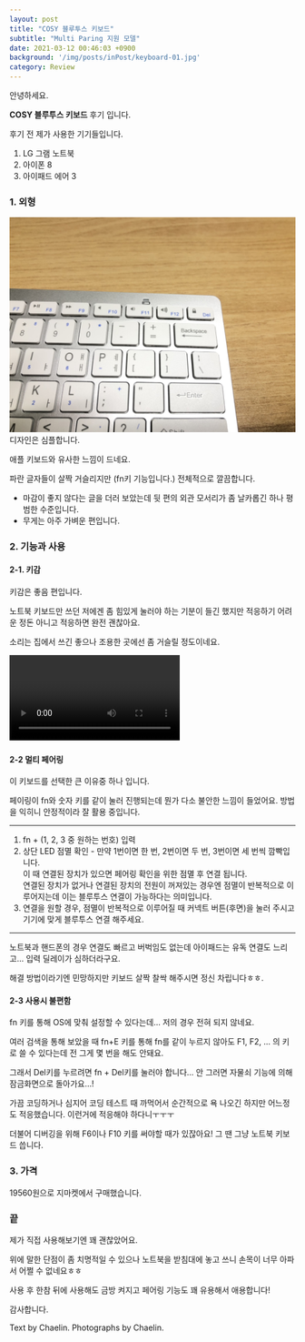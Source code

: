 ```yaml
---
layout: post
title: "COSY 블루투스 키보드"
subtitle: "Multi Paring 지원 모델"
date: 2021-03-12 00:46:03 +0900
background: '/img/posts/inPost/keyboard-01.jpg'
category: Review
---
```

안녕하세요.

**COSY 블루투스 키보드** 후기 입니다.

후기 전 제가 사용한 기기들입니다.

1. LG 그램 노트북
2. 아이폰 8
3. 아이패드 에어 3

### 1. 외형
<img class="img-fluid" src="/img/posts/inPost/keyboard-01.jpg">
디자인은 심플합니다.

애플 키보드와 유사한 느낌이 드네요.

파란 글자들이 살짝 거슬리지만 (fn키 기능입니다.) 전체적으로 깔끔합니다.

* 마감이 좋지 않다는 글을 더러 보았는데 뒷 편의 외관 모서리가 좀 날카롭긴 하나 평범한 수준입니다.
* 무게는 아주 가벼운 편입니다.

### 2. 기능과 사용
#### 2-1. 키감
키감은 좋음 편입니다.

노트북 키보드만 쓰던 저에겐 좀 힘있게 눌러야 하는 기분이 들긴 했지만 적응하기 어려운 정돈 아니고 적응하면 완전 괜찮아요.

소리는 집에서 쓰긴 좋으나 조용한 곳에선 좀 거슬릴 정도이네요.

<video controls>
    <source src="/img/posts/inPost/keyboard-01.mp4" type="video/mp4">
    <source src="/img/posts/inPost/keyboard-01.ogg" type="video/ogg">
    영상이 안 보이신다면 모바일로 확인해 주세요.
</video>

#### 2-2 멀티 페어링
이 키보드를 선택한 큰 이유중 하나 입니다.

페이링이 fn와 숫자 키를 같이 눌러 진행되는데 뭔가 다소 불안한 느낌이 들었어요. 방법을 익히니 안정적이라 잘 활용 중입니다.

*****

1. fn + (1, 2, 3 중 원하는 번호) 입력
2. 상단 LED 점멸 확인 - 만약 1번이면 한 번, 2번이면 두 번, 3번이면 세 번씩 깜빡입니다.   
    이 때 연결된 장치가 있으면 페어링 확인을 위한 점멸 후 연결 됩니다.   
    연결된 장치가 없거나 연결된 장치의 전원이 꺼져있는 경우엔 점멸이 반복적으로 이루어지는데 이는 블루투스 연결이 가능하다는 의미입니다.
3. 연결을 원할 경우, 점멸이 반복적으로 이루어질 때 커넥트 버튼(후면)을 눌러 주시고 기기에 맞게 블루투스 연결 해주세요.

*****

노트북과 핸드폰의 경우 연결도 빠르고 버벅임도 없는데 아이패드는 유독 연결도 느리고... 입력 딜레이가 심하더라구요.

해결 방법이라기엔 민망하지만 키보드 살짝 찰싹 해주시면 정신 차립니다ㅎㅎ.

#### 2-3 사용시 불편함
fn 키를 통해 OS에 맞춰 설정할 수 있다는데... 저의 경우 전혀 되지 않네요.

여러 검색을 통해 보았을 때 fn+E 키를 통해 fn를 같이 누르지 않아도 F1, F2, ... 의 키로 쓸 수 있다는데 전 그게 몇 번을 해도 안돼요.

그래서 Del키를 누르려면 fn + Del키를 눌러야 합니다... 안 그러면 자물쇠 기능에 의해 잠금화면으로 돌아가요...! 

가끔 코딩하거나 심지어 코딩 테스트 때 까먹어서 순간적으로 욕 나오긴 하지만 어느정도 적응했습니다. 이런거에 적응해야 하다니ㅜㅜㅜ

더불어 디버깅을 위해 F6이나 F10 키를 써야할 때가 있잖아요! 그 땐 그냥 노트북 키보드 씁니다.

### 3. 가격
19560원으로 지마켓에서 구매했습니다.

### 끝
제가 직접 사용해보기엔 꽤 괜찮았어요.

위에 말한 단점이 좀 치명적일 수 있으나 노트북을 받침대에 놓고 쓰니 손목이 너무 아파서 어쩔 수 없네요ㅎㅎ

사용 후 한참 뒤에 사용해도 금방 켜지고 페어링 기능도 꽤 유용해서 애용합니다!

감사합니다.

<p class = "placeholder">Text by Chaelin. Photographs by Chaelin.</p>
